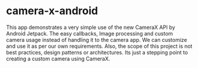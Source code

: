 # camera-x-android
This app demonstrates a very simple use of the new CameraX API by Android Jetpack. The easy callbacks, Image processing and custom camera usage instead of handling it to the camera app. We can customize and use it as per our own requirements. Also, the scope of this project is not best practices, design patterns or architectures. Its just a stepping point to creating a custom camera using CameraX.
